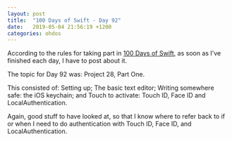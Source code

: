 ```yaml
---
layout: post
title:  "100 Days of Swift - Day 92"
date:   2019-05-04 21:56:19 +1200
categories: ohdos
---
```

According to the rules for taking part in [100 Days of Swift](https://www.hackingwithswift.com/100), as soon as I've finished each day, I have to post about it.

The topic for Day 92 was: Project 28, Part One.

This consisted of: Setting up; The basic text editor; Writing somewhere safe: the iOS keychain; and Touch to activate: Touch ID, Face ID and LocalAuthentication.

Again, good stuff to have looked at, so that I know where to refer back to if or when I need to do authentication with Touch ID, Face ID, and LocalAuthentication.
